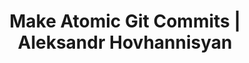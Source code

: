 ---
layout: bookmark
title: Make Atomic Git Commits | Aleksandr Hovhannisyan
tags:
  - Bookmarks
  - Resources
created: '2021-11-22T03:33:31.346Z'
link: >-
  https://www.aleksandrhovhannisyan.com/blog/atomic-git-commits/#recommendations-for-writing-clean-atomic-commits
id: 335167118
excerpt: >-
  It can be tempting to lump unrelated code changes into a larger commit, but
  atomic Git commits are more maintainable.
image: >-
  https://www.aleksandrhovhannisyan.com/assets/images/posts/atomic-git-commits/thumbnail-1280.jpeg
---
